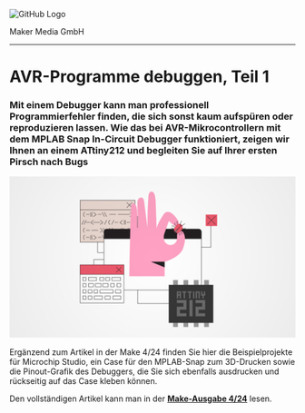 ![GitHub Logo](http://www.heise.de/make/icons/make_logo.png)

Maker Media GmbH

***

# AVR-Programme debuggen, Teil 1

### Mit einem Debugger kann man professionell Programmierfehler finden, die sich sonst kaum aufspüren oder reproduzieren lassen. Wie das bei AVR-Mikrocontrollern mit dem MPLAB Snap In-Circuit Debugger funktioniert, zeigen wir Ihnen an einem ATtiny212 und begleiten Sie auf Ihrer ersten Pirsch nach Bugs

![Aufmacherbild aus dem Heft](./avr_degugging_banner.jpg)

Ergänzend zum Artikel in der Make 4/24 finden Sie hier die Beispielprojekte für Microchip Studio, ein Case für den MPLAB-Snap zum 3D-Drucken sowie die Pinout-Grafik des Debuggers, die Sie sich ebenfalls ausdrucken und rückseitig auf das Case kleben können.

Den vollständigen Artikel kann man in der **[Make-Ausgabe 4/24](https://www.heise.de/select/make)** lesen.
